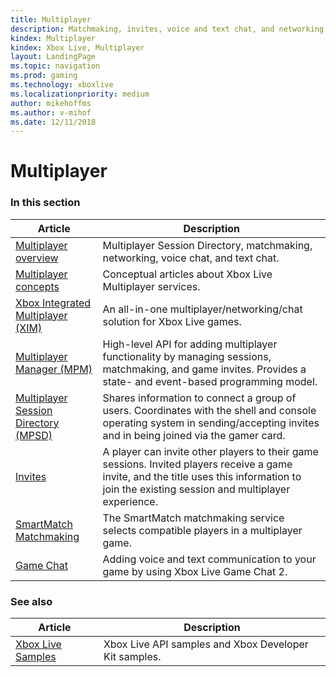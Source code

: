 ```yaml
---
title: Multiplayer
description: Matchmaking, invites, voice and text chat, and networking.
kindex: Multiplayer
kindex: Xbox Live, Multiplayer
layout: LandingPage
ms.topic: navigation
ms.prod: gaming
ms.technology: xboxlive
ms.localizationpriority: medium
author: mikehoffms
ms.author: v-mihof
ms.date: 12/11/2018
---
```


# Multiplayer


### In this section

| Article | Description |
|---------|-------------|
| [Multiplayer overview](live-multiplayer-intro.md) | Multiplayer Session Directory, matchmaking, networking, voice chat, and text chat. |
| [Multiplayer concepts](concepts/live-multiplayer-concepts-nav.md) | Conceptual articles about Xbox Live Multiplayer services. |
| [Xbox Integrated Multiplayer (XIM)](xim/live-xim-nav.md) | An all-in-one multiplayer/networking/chat solution for Xbox Live games. |
| [Multiplayer Manager (MPM)](mpm/live-multiplayer-manager-nav.md) | High-level API for adding multiplayer functionality by managing sessions, matchmaking, and game invites. Provides a state- and event-based programming model. |
| [Multiplayer Session Directory (MPSD)](mpsd/live-mpsd-nav.md) | Shares information to connect a group of users. Coordinates with the shell and console operating system in sending/accepting invites and in being joined via the gamer card. |
| [Invites](invites/live-invites-nav.md) | A player can invite other players to their game sessions. Invited players receive a game invite, and the title uses this information to join the existing session and multiplayer experience. |
| [SmartMatch Matchmaking](matchmaking/live-matchmaking-nav.md) | The SmartMatch matchmaking service selects compatible players in a multiplayer game. |
| [Game Chat](chat/live-chat-nav.md) | Adding voice and text communication to your game by using Xbox Live Game Chat 2. |


### See also

| Article | Description |
|---------|-------------|
| [Xbox Live Samples](../../api-ref/live-samples.md) | Xbox Live API samples and Xbox Developer Kit samples. |
